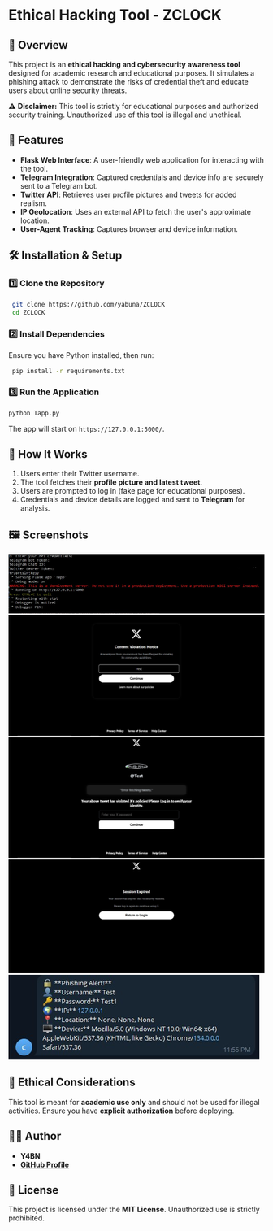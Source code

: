 # Ethical Hacking Tool - ZCLOCK

## 📌 Overview
This project is an **ethical hacking and cybersecurity awareness tool** designed for academic research and educational purposes. It simulates a phishing attack to demonstrate the risks of credential theft and educate users about online security threats.

⚠️ **Disclaimer:** This tool is strictly for educational purposes and authorized security training. Unauthorized use of this tool is illegal and unethical.

## 🔧 Features
- **Flask Web Interface**: A user-friendly web application for interacting with the tool.
- **Telegram Integration**: Captured credentials and device info are securely sent to a Telegram bot.
- **Twitter API**: Retrieves user profile pictures and tweets for added realism.
- **IP Geolocation**: Uses an external API to fetch the user's approximate location.
- **User-Agent Tracking**: Captures browser and device information.

## 🛠️ Installation & Setup
### 1️⃣ Clone the Repository
```sh
 git clone https://github.com/yabuna/ZCLOCK
 cd ZCLOCK
```

### 2️⃣ Install Dependencies
Ensure you have Python installed, then run:
```sh
 pip install -r requirements.txt
```

### 3️⃣ Run the Application
```sh
python Tapp.py
```
The app will start on `https://127.0.0.1:5000/`.

## 📌 How It Works
1. Users enter their Twitter username.
2. The tool fetches their **profile picture and latest tweet**.
3. Users are prompted to log in (fake page for educational purposes).
4. Credentials and device details are logged and sent to **Telegram** for analysis.

## 🖼️ Screenshots
![Setup Page](IMAGES/login.jpg)
![Login Page](IMAGES/loginpagetest.jpg)
![Password Page](IMAGES/dashboardtest.jpg)
![Error Page](IMAGES/errorpagetest.jpg)
![Output Page](IMAGES/outputTest.jpg)

## 🛑 Ethical Considerations
This tool is meant for **academic use only** and should not be used for illegal activities. Ensure you have **explicit authorization** before deploying.

## 👨‍💻 Author
- **Y4BN**
- **[GitHub Profile](https://github.com/yabuna)**

## 📜 License
This project is licensed under the **MIT License**. Unauthorized use is strictly prohibited.

